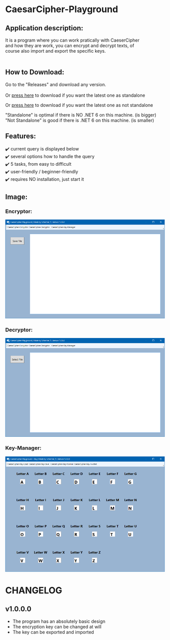 # CaesarCipher-Playground


## Application description:

It is a program where you can work pratically with CaeserCipher <br/>
and how they are work, you can encrypt and decrypt texts, of <br/>
course also import and export the specific keys.<br/><br/>


## How to Download:

Go to the "Releases" and download any version.<br/><br/>
Or [press here](https://github.com/Schecher1/CaesarCipher-Playground/releases/download/CaesarCipher-Playground-Ver-1.0.0.0/CaesarCipher_Playground-Standalone.zip) to download if you want the latest one as standalone<br/>

Or [press here](https://github.com/Schecher1/CaesarCipher-Playground/releases/download/CaesarCipher-Playground-Ver-1.0.0.0/CaesarCipher_Playground-NotStandalone.zip) to download if you want the latest one as not standalone<br/>

"Standalone" is optimal if there is NO .NET 6 on this machine. (is bigger)<br/>
"Not Standalone" is good if there is .NET 6 on this machine. (is smaller)<br/>


## Features:
✔️ current query is displayed below<br/>
✔️ several options how to handle the query<br/>
✔️ 5 tasks, from easy to difficult<br/>
✔️ user-friendly / beginner-friendly<br/>
✔️ requires NO installation, just start it<br/>

## Image:
### Encryptor:
![Encryptor](IMAGES/Version%201.0.0.0/Encryptor.PNG)

### Decryptor:
![Decryptor](IMAGES/Version%201.0.0.0/Decryptor.PNG)

### Key-Manager:
![KeyManager](IMAGES/Version%201.0.0.0/KeyManager.PNG)

# CHANGELOG
## v1.0.0.0
- The program has an absolutely basic design
- The encryption key can be changed at will
- The key can be exported and imported
